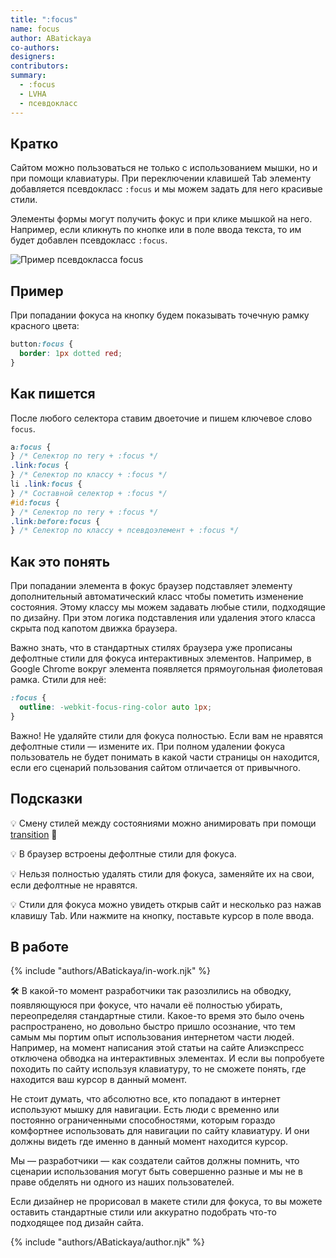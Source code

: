 ```yaml
---
title: ":focus"
name: focus
author: ABatickaya
co-authors:
designers:
contributors:
summary:
  - :focus
  - LVHA
  - псевдокласс
---
```


## Кратко

Сайтом можно пользоваться не только с использованием мышки, но и при помощи клавиатуры. При переключении клавишей Tab элементу добавляется псевдокласс `:focus` и мы можем задать для него красивые стили.

Элементы формы могут получить фокус и при клике мышкой на него. Например, если кликнуть по кнопке или в поле ввода текста, то им будет добавлен псевдокласс `:focus`.

![Пример псевдокласса focus](/assets/images/posts/focus/focus-gif.gif)

## Пример

При попадании фокуса на кнопку будем показывать точечную рамку красного цвета:

```css
button:focus {
  border: 1px dotted red;
}
```

## Как пишется

После любого селектора ставим двоеточие и пишем ключевое слово `focus`.

```css
a:focus {
} /* Селектор по тегу + :focus */
.link:focus {
} /* Селектор по классу + :focus */
li .link:focus {
} /* Составной селектор + :focus */
#id:focus {
} /* Селектор по тегу + :focus */
.link:before:focus {
} /* Селектор по классу + псевдоэлемент + :focus */
```

## Как это понять

При попадании элемента в фокус браузер подставляет элементу дополнительный автоматический класс чтобы пометить изменение состояния. Этому классу мы можем задавать любые стили, подходящие по дизайну. При этом логика подставления или удаления этого класса скрыта под капотом движка браузера.

Важно знать, что в стандартных стилях браузера уже прописаны дефолтные стили для фокуса интерактивных элементов. Например, в Google Chrome вокруг элемента появляется прямоугольная фиолетовая рамка. Стили для неё:

```css
:focus {
  outline: -webkit-focus-ring-color auto 1px;
}
```

Важно! Не удаляйте стили для фокуса полностью. Если вам не нравятся дефолтные стили — измените их. При полном удалении фокуса пользователь не будет понимать в какой части страницы он находится, если его сценарий пользования сайтом отличается от привычного.

## Подсказки

💡 Смену стилей между состояниями можно анимировать при помощи [transition](/css/doka/transition) 🎉

💡 В браузер встроены дефолтные стили для фокуса.

💡 Нельзя полностью удалять стили для фокуса, заменяйте их на свои, если дефолтные не нравятся.

💡 Стили для фокуса можно увидеть открыв сайт и несколько раз нажав клавишу Tab. Или нажмите на кнопку, поставьте курсор в поле ввода.

## В работе

{% include "authors/ABatickaya/in-work.njk" %}

🛠 В какой-то момент разработчики так разозлились на обводку, появляющуюся при фокусе, что начали её полностью убирать, переопределяя стандартные стили. Какое-то время это было очень распространено, но довольно быстро пришло осознание, что тем самым мы портим опыт использования интернетом части людей. Например, на момент написания этой статьи на сайте Алиэкспресс отключена обводка на интерактивных элементах. И если вы попробуете походить по сайту используя клавиатуру, то не сможете понять, где находится ваш курсор в данный момент.

Не стоит думать, что абсолютно все, кто попадают в интернет используют мышку для навигации. Есть люди с временно или постоянно ограниченными способностями, которым гораздо комфортнее использовать для навигации по сайту клавиатуру. И они должны видеть где именно в данный момент находится курсор.

Мы — разработчики — как создатели сайтов должны помнить, что сценарии использования могут быть совершенно разные и мы не в праве обделять ни одного из наших пользователей.

Если дизайнер не прорисовал в макете стили для фокуса, то вы можете оставить стандартные стили или аккуратно подобрать что-то подходящее под дизайн сайта.

{% include "authors/ABatickaya/author.njk" %}
